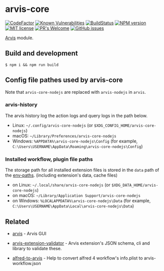 # arvis-core
[![CodeFactor](https://www.codefactor.io/repository/github/jopemachine/arvis-core/badge)](https://www.codefactor.io/repository/github/jopemachine/arvis-core)
[![Known Vulnerabilities](https://snyk.io/test/github/jopemachine/arvis-core/badge.svg)]()
[![BuildStatus](https://api.travis-ci.com/jopemachine/arvis-core.svg)](https://www.npmjs.com/package/arvis-core)
[![NPM version](https://badge.fury.io/js/arvis-core.svg)](http://badge.fury.io/js/arvis-core)
[![MIT license](https://img.shields.io/badge/License-MIT-blue.svg)](https://lbesson.mit-license.org/)
[![PR's Welcome](https://img.shields.io/badge/PRs-welcome-brightgreen.svg?style=flat)](http://makeapullrequest.com)
[![GitHub issues](https://img.shields.io/github/issues/jopemachine/arvis-core.svg)](https://GitHub.com/jopemachine/arvis-core/issues/)

[Arvis](https://github.com/jopemachine/arvis) module.


## Build and development

```
$ npm i && npm run build
```

## Config file pathes used by arvis-core

Note that `arvis-core-nodejs` are replaced with `arvis-nodejs` in `arvis`.

### arvis-history

The arvis history log the action logs and query logs in the path below.

* Linux: `~/.config/arvis-core-nodejs` (or `$XDG_CONFIG_HOME/arvis-core-nodejs`)
* macOS: `~/Library/Preferences/arvis-core-nodejs`
* Windows: `%APPDATA%\arvis-core-nodejs\Config` (for example, `C:\Users\USERNAME\AppData\Roaming\arvis-core-nodejs\Config`)

### Installed workflow, plugin file paths

The storage path for all installed extension files is stored in the `data` path of the [env-paths](https://github.com/sindresorhus/env-paths).
(including extension's data, cache files)

* on Linux: `~/.local/share/arvis-core-nodejs` (or `$XDG_DATA_HOME/arvis-core-nodejs`)
* on macOS: `~/Library/Application Support/arvis-core-nodejs`
* on Windows: `%LOCALAPPDATA%\arvis-core-nodejs\Data` (for example, `C:\Users\USERNAME\AppData\Local\arvis-core-nodejs\Data`)

## Related

- [arvis](https://github.com/jopemachine/arvis) - Arvis GUI

- [arvis-extension-validator](https://github.com/jopemachine/arvis-extension-validator) - Arvis extension's JSON schema, cli and library to validate these.

- [alfred-to-arvis](https://github.com/jopemachine/alfred-to-arvis) - Help to convert alfred 4 workflow's info.plist to arvis-workflow.json

